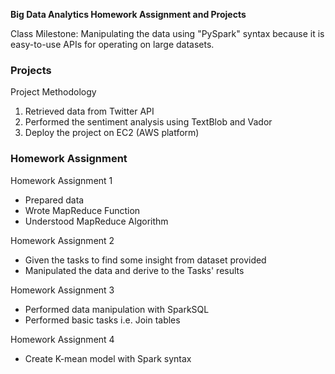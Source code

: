 **Big Data Analytics Homework Assignment and Projects**

Class Milestone: Manipulating the data using "PySpark" syntax because it is easy-to-use APIs for operating on large datasets. 

### Projects

Project Methodology
1. Retrieved data from Twitter API 
2. Performed the sentiment analysis using TextBlob and Vador 
3. Deploy the project on EC2 (AWS platform)


### Homework Assignment 

Homework Assignment 1 
- Prepared data
- Wrote MapReduce Function 
- Understood MapReduce Algorithm

Homework Assignment 2 
- Given the tasks to find some insight from dataset provided
- Manipulated the data and derive to the Tasks' results 

Homework Assignment 3
- Performed data manipulation with SparkSQL
- Performed basic tasks i.e. Join tables

Homework Assignment 4
- Create K-mean model with Spark syntax

